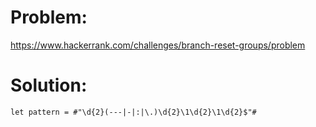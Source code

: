 # Problem: 

https://www.hackerrank.com/challenges/branch-reset-groups/problem

# Solution:

```
let pattern = #"\d{2}(---|-|:|\.)\d{2}\1\d{2}\1\d{2}$"#

```
